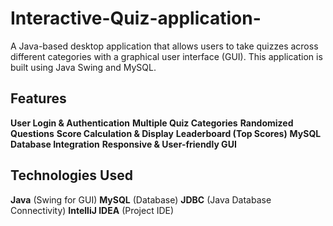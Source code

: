 # Interactive-Quiz-application-
A Java-based desktop application that allows users to take quizzes across different categories with a graphical user interface (GUI). This application is built using Java Swing and MySQL.

## Features
**User Login & Authentication**
**Multiple Quiz Categories**
**Randomized Questions**
**Score Calculation & Display**
**Leaderboard (Top Scores)**
**MySQL Database Integration**
**Responsive & User-friendly GUI**

 ## Technologies Used
 **Java** (Swing for GUI)
 **MySQL** (Database)
 **JDBC** (Java Database Connectivity)
 **IntelliJ IDEA** (Project IDE)
